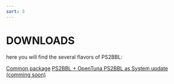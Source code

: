 ```yaml
---
sort: 3
---
```


# DOWNLOADS

here you will find the several flavors of PS2BBL:


<a class="btn btn-outline" type="button" href="https://github.com/israpps/PlayStation2-Basic-BootLoader/releases/download/latest/PS2BBL.7z">Common package</a>
<a class="btn btn-outline" type="button" href="https://github.com/israpps/PlayStation2-Basic-BootLoader/releases/download/opentuna/PS2BBL_OpenTuna_Installer.7z">PS2BBL + OpenTuna </a>
<a class="btn btn-outline" type="button" href="">PS2BBL as System update (comming soon)</a>
